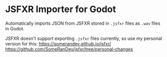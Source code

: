 # JSFXR Importer for Godot

Automatically imports JSON from JSFXR stored in `.jsfxr` files as `.wav` files in Godot.

JSFXR doesn't support exporting `.jsfxr` files currently, so use my personal version for this:
https://somerandev.github.io/jsfxr/
https://github.com/SomeRanDev/jsfxr/tree/personal-changes
